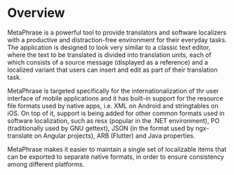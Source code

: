 # Overview

MetaPhrase is a powerful tool to provide translators and software localizers with a productive and distraction-free environment for their everyday tasks. The application is designed to look very similar to a classic text editor, where the text to be translated is divided into translation units, each of which consists of a source message (displayed as a reference) and a localized variant that users can insert and edit as part of their translation task.

MetaPhrase is targeted specifically for the internationalization of thr user interface of mobile applications and it has built-in support for the resource file formats used by native apps, i.e. XML on Android and stringtables on iOS. On top of it, support is being added for other common formats used in software localization, such as resx (popular in the .NET environment), PO (traditionally used by GNU gettext), JSON (in the format used by ngx-translate on Angular projects), ARB (Flutter) and Java properties.

MetaPhrase makes it easier to maintain a single set of localizable items that can be exported to separate native formats, in order to ensure consistency among different platforms.
